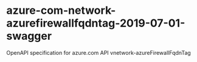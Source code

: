 # azure-com-network-azurefirewallfqdntag-2019-07-01-swagger
OpenAPI specification for azure.com API vnetwork-azureFirewallFqdnTag
